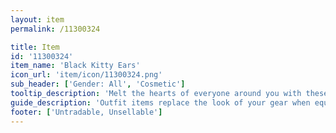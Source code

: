 ```yaml
---
layout: item
permalink: /11300324

title: Item
id: '11300324'
item_name: 'Black Kitty Ears'
icon_url: 'item/icon/11300324.png'
sub_header: ['Gender: All', 'Cosmetic']
tooltip_description: 'Melt the hearts of everyone around you with these adorable black cat ears.'
guide_description: 'Outfit items replace the look of your gear when equipped.'
footer: ['Untradable, Unsellable']
---
```

